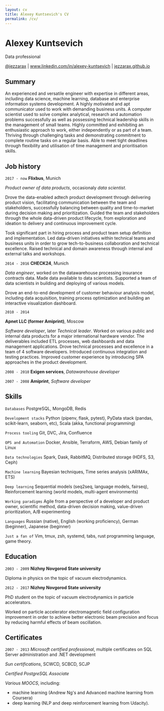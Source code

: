 ```yaml
---
layout: cv
title: Alexey Kuntsevich's CV
permalink: /cv/
---
```


# Alexey Kuntsevich
Data professional

<div id="webaddress">
<a href="https://twitter.com/jezzarax">@jezzarax</a>
| <a href="https://www.linkedin.com/in/alexey-kuntsevich">www.linkedin.com/in/alexey-kuntsevich</a>
| <a href="https://jezzarax.github.io">jezzarax.github.io</a>
</div>


## Summary

An experienced and versatile engineer with expertise in different areas, including data science, machine learning, database and enterprise information systems development. A highly motivated and apt communicator used to work with demanding business units. A computer scientist used to solve complex analytical, research and automation problems successfully as well as possessing technical leadership skills in the management of small teams. Highly committed and exhibiting an enthusiastic approach to work, either independently or as part of a team. Thriving through challenging tasks and demonstrating commitment to complete routine tasks on a regular basis. Able to meet tight deadlines through flexibility and utilisation of time management and prioritisation skills.

## Job history

`2017 - now` 
__Flixbus__, Munich

*Product owner of data products*, occasionaly *data scientist*.

Drove the data-enabled adtech product development through delivering product vision, facilitating communication between the team and stakeholders, successfully balancing between quality and time-to-market during decision making and prioritization. Guided the team and stakeholders through the whole data-driven product lifecycle, from exploration and ideation to delivery and continuous improvement cycle. 

Took significant part in hiring process and product team setup definition and implementation. Led data-driven initiatives within technical teams and business units in order to grow tech-to-business collaboration and technical excellence. Raised technical and domain awareness through internal and external talks and workshops.

`2014 - 2016`
__CHECK24__, Munich

*Data engineer*, worked on the datawarehouse processing insurance contracts data.
Made data available to data scientists. Supported a team of data scientists in building and deploying of various models.

Drove an end-to-end development of customer behaviour analysis model, including data acquisition, training process optimization and building an interactive visualization dashboard.

`2010 - 2014`

__Apnet LLC (former Amiprint)__, Moscow

*Software developer*, later *Technical leader*. Worked on various public and internal data products for a major international hardware vendor. The deliverables included ETL processes, web dashboards and data management applications. Drove technical processes and excellence in a team of 4 software developers. Introduced continuous integration and testing practices. Improved customer experience by introducing SPA approaches in the product development.

`2008 - 2010`
__Exigen services__, *Datawarehouse developer*

`2007 - 2008`
__Amiprint__, *Software developer*



## Skills

`Databases` PostgreSQL, MongoDB, Redis

`Development stacks` Python (pipenv, flask, pytest), PyData stack (pandas, scikit-learn, seaborn, etc), Scala (akka, functional programming)

`Process tooling` Git, DVC, Jira, Confluence

`OPS and Automation` Docker, Ansible, Terraform, AWS, Debian family of Linux

`Data technologies` Spark, Dask, RabbitMQ, Distributed storage (HDFS, S3, Ceph)

`Machine learning` Bayesian techniques, Time series analysis (xARIMAx, ETS)

`Deep learning` Sequential models (seq2seq, language models, fairseq), Reinforcement learning (world models, multi-agent environments)

`Working paradigms` Agile from a perspective of a developer and product owner, scientific method, data-driven decision making, value-driven prioritization, A/B experimenting

`Languages` Russian (native), English (working proficiency), German (beginner), Japanese (beginner)

`Just a fan of` Vim, tmux, zsh, systemd, tabs, rust programming language, game theory.

## Education

`2003 - 2009`
__Nizhny Novgorod State university__

Diploma in physics on the topic of vacuum electrodynamics.

`2012 - 2017`
__Nizhny Novgorod State university__

PhD student on the topic of vacuum electrodynamics in particle accelerators.

Worked on particle accelerator electromagnetic field configuration improvement in order to achieve better electronic beam precision and focus by reducing harmful effects of beam oscillation.


## Certificates

`2007 - 2013`
*Microsoft certified professional*, multiple certificates on SQL Server administration and .NET development

*Sun certifications*, SCWCD, SCBCD, SCJP

*Certified PostgreSQL Associate*

*Various MOOCS*, including: 
* machine learning (Andrew Ng's and Advanced machine learning from Coursera)
* deep learning (NLP and deep reinforcement learning from Udacity).




<!-- ### Footer

Last updated: June 2019 -->


